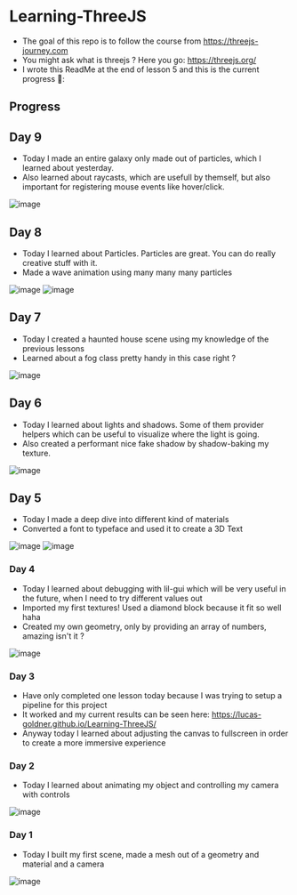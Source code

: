 # Learning-ThreeJS

- The goal of this repo is to follow the course from https://threejs-journey.com
- You might ask what is threejs ? Here you go: https://threejs.org/
- I wrote this ReadMe at the end of lesson 5 and this is the current progress 🦘:

## Progress

## Day 9
- Today I made an entire galaxy only made out of particles, which I learned about yesterday.
- Also learned about raycasts, which are usefull by themself, but also important for registering mouse events like hover/click.

![image](https://user-images.githubusercontent.com/65627237/160214789-c3975699-da28-4aaa-aba1-1090e87cbec7.png)

## Day 8
- Today I learned about Particles. Particles are great. You can do really creative stuff with it.
- Made a wave animation using many many many particles

![image](https://user-images.githubusercontent.com/65627237/160023243-040585b0-e0d1-41c4-b44e-d2d8f02940c0.png)
![image](https://user-images.githubusercontent.com/65627237/160023199-34b87d52-9f3c-412e-9ee2-723f2e835e24.png)

## Day 7
- Today I created a haunted house scene using my knowledge of the previous lessons
- Learned about a fog class pretty handy in this case right ?

![image](https://user-images.githubusercontent.com/65627237/159586788-c8d098b3-0534-4dba-868f-0c8cd7279da7.png)

## Day 6

- Today I learned about lights and shadows. Some of them provider helpers which can be useful to visualize where the light is going.
- Also created a performant nice fake shadow by shadow-baking my texture.

![image](https://user-images.githubusercontent.com/65627237/159374034-cdd54c82-7a14-4579-95d9-95c90dc4461d.png)


## Day 5

- Today I made a deep dive into different kind of materials
- Converted a font to typeface and used it to create a 3D Text

![image](https://user-images.githubusercontent.com/65627237/159141466-aae96677-f04e-46e9-bda4-5f220e5800f9.png)
![image](https://user-images.githubusercontent.com/65627237/159141455-fe0b326b-24d1-4855-956c-11da36093610.png)


### Day 4

- Today I learned about debugging with lil-gui which will be very useful in the future, when I need to try different values out
- Imported my first textures! Used a diamond block because it fit so well haha
- Created my own geometry, only by providing an array of numbers, amazing isn't it ?

![image](https://user-images.githubusercontent.com/65627237/158486760-151a7ddd-7baa-4121-9d7f-66b4e26a69f1.png)

### Day 3

- Have only completed one lesson today because I was trying to setup a pipeline for this project
- It worked and my current results can be seen here: https://lucas-goldner.github.io/Learning-ThreeJS/
- Anyway today I learned about adjusting the canvas to fullscreen in order to create a more immersive experience

### Day 2

- Today I learned about animating my object and controlling my camera with controls

![image](https://user-images.githubusercontent.com/65627237/158083561-0262bb62-43c3-4bed-9001-0f287b20bb30.png)

### Day 1

- Today I built my first scene, made a mesh out of a geometry and material and a camera

![image](https://user-images.githubusercontent.com/65627237/158039260-c1380765-418f-4766-8963-a2c93efa7729.png)
